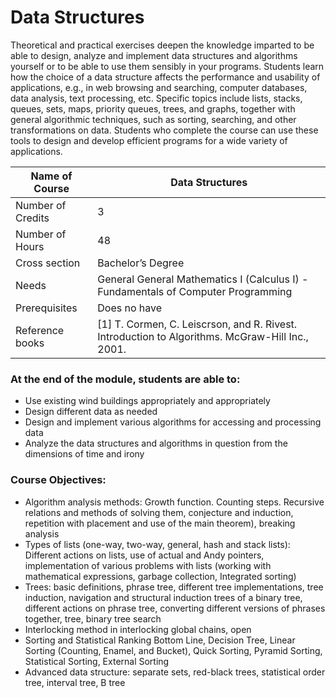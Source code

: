 
# Data Structures

Theoretical and practical exercises deepen the knowledge imparted to be able to design, analyze and implement data structures and algorithms yourself or to be able to use them sensibly in your programs. Students learn how the choice of a data structure affects the performance and usability of applications, e.g., in web browsing and searching, computer databases, data analysis, text processing, etc. Specific topics include lists, stacks, queues, sets, maps, priority queues, trees, and graphs, together with general algorithmic techniques, such as sorting, searching, and other transformations on data. Students who complete the course can use these tools to design and develop efficient programs for a wide variety of applications.

| Name of Course |	Data Structures |
|---|---|
| Number of Credits | 3 |
| Number of Hours | 48 | 
| Cross section | Bachelor’s Degree | 
| Needs | General General Mathematics I (Calculus I) - Fundamentals of Computer Programming |
| Prerequisites | Does no have | 
| Reference books | [1] T. Cormen, C. Leiscrson, and R. Rivest. Introduction to Algorithms. McGraw-Hill Inc., 2001. |


### At the end of the module, students are able to:

- Use existing wind buildings appropriately and appropriately
- Design different data as needed
- Design and implement various algorithms for accessing and processing data
- Analyze the data structures and algorithms in question from the dimensions of time and irony 


### Course Objectives:

- Algorithm analysis methods: Growth function. Counting steps. Recursive relations and methods of solving them, conjecture and induction, repetition with placement and use of the main theorem), breaking analysis
- Types of lists (one-way, two-way, general, hash and stack lists): Different actions on lists, use of actual and Andy pointers, implementation of various problems with lists (working with mathematical expressions, garbage collection, Integrated sorting)
- Trees: basic definitions, phrase tree, different tree implementations, tree induction, navigation and structural induction trees of a binary tree, different actions on phrase tree, converting different versions of phrases together, tree, binary tree search
- Interlocking method in interlocking global chains, open
- Sorting and Statistical Ranking Bottom Line, Decision Tree, Linear Sorting (Counting, Enamel, and Bucket), Quick Sorting, Pyramid Sorting, Statistical Sorting, External Sorting
- Advanced data structure: separate sets, red-black trees, statistical order tree, interval tree, B tree
		
